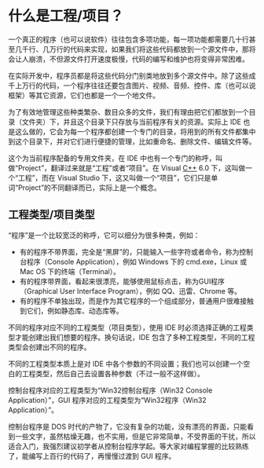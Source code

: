 # 什么是工程/项目？

一个真正的程序（也可以说软件）往往包含多项功能，每一项功能都需要几十行甚至几千行、几万行的代码来实现，如果我们将这些代码都放到一个源文件中，那将会让人崩溃，不但源文件打开速度极慢，代码的编写和维护也将变得非常困难。

在实际开发中，程序员都是将这些代码分门别类地放到多个源文件中。除了这些成千上万行的代码，一个程序往往还要包含图片、视频、音频、控件、库（也可以说框架）等其它资源，它们也都是一个一个地文件。

为了有效地管理这些种类繁杂、数目众多的文件，我们有理由把它们都放到一个目录（文件夹）下，并且这个目录下只存放与当前程序有关的资源。实际上 IDE 也是这么做的，它会为每一个程序都创建一个专门的目录，将用到的所有文件都集中到这个目录下，并对它们进行便捷的管理，比如重命名、删除文件、编辑文件等。

这个为当前程序配备的专用文件夹，在 IDE 中也有一个专门的称呼，叫做“Project”，翻译过来就是“工程”或者“项目”。在 Visual [C++](http://c.biancheng.net/cplus/) 6.0 下，这叫做一个“工程”，而在 Visual Studio 下，这又叫做一个“项目”，它们只是单词“Project”的不同翻译而已，实际上是一个概念。

## 工程类型/项目类型

“程序”是一个比较宽泛的称呼，它可以细分为很多种类，例如：

- 有的程序不带界面，完全是“黑屏”的，只能输入一些字符或者命令，称为控制台程序（Console Application），例如 Windows 下的 cmd.exe，Linux 或 Mac OS 下的终端（Terminal）。
- 有的程序带界面，看起来很漂亮，能够使用鼠标点击，称为GUI程序（Graphical User Interface Program），例如 QQ、迅雷、Chrome 等。
- 有的程序不单独出现，而是作为其它程序的一个组成部分，普通用户很难接触到它们，例如静态库、动态库等。


不同的程序对应不同的工程类型（项目类型），使用 IDE 时必须选择正确的工程类型才能创建出我们想要的程序。换句话说，IDE 包含了多种工程类型，不同的工程类型会创建出不同的程序。

不同的工程类型本质上是对 IDE 中各个参数的不同设置；我们也可以创建一个空白的工程类型，然后自己去设置各种参数（不过一般不这样做）。

控制台程序对应的工程类型为“Win32控制台程序（Win32 Console Application）”，GUI 程序对应的工程类型为“Win32程序（Win32 Application）”。

控制台程序是 DOS 时代的产物了，它没有复杂的功能，没有漂亮的界面，只能看到一些文字，虽然枯燥无趣，也不实用，但是它非常简单，不受界面的干扰，所以适合入门，我强烈建议初学者从控制台程序学起。等大家对编程掌握的比较熟练了，能编写上百行的代码了，再慢慢过渡到 GUI 程序。
